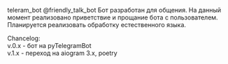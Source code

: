 teleram_bot @friendly_talk_bot
Бот разработан для общения. На данный момент реализовано приветствие и прощание бота с пользователем.
Планируется реализовать обработку естественного языка.

Chancelog:
<br>v.0.x - бот на pyTelegramBot
<br>v.1.x - переход на aiogram 3.x, poetry

